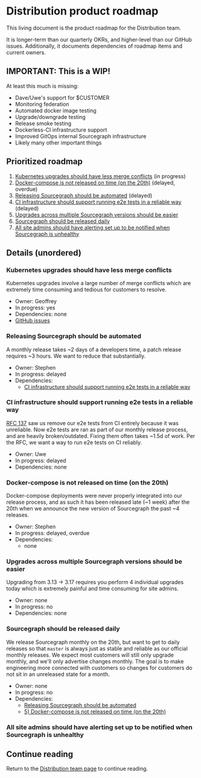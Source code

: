 # Distribution product roadmap

This living document is the product roadmap for the Distribution team.

It is longer-term than our quarterly OKRs, and higher-level than our GitHub issues. Additionally, it documents dependencies of roadmap items and current owners.

## IMPORTANT: This is a WIP!

At least this much is missing:

- Dave/Uwe's support for \$CUSTOMER
- Monitoring federation
- Automated docker image testing
- Upgrade/downgrade testing
- Release smoke testing
- Dockerless-CI infrastructure support
- Improved GitOps internal Sourcegraph infrastructure
- Likely many other important things

## Prioritized roadmap

1. [Kubernetes upgrades should have less merge conflicts](#kubernetes-upgrades-should-have-less-merge-conflicts) (in progress)
1. [Docker-compose is not released on time (on the 20th)](#docker-compose-is-not-released-on-time-on-the-20th) (delayed, overdue)
1. [Releasing Sourcegraph should be automated](#releasing-sourcegraph-should-be-automated) (delayed)
1. [CI infrastructure should support running e2e tests in a reliable way](ci-infrastructure-should-support-running-e2e-tests-in-a-reliable-way) (delayed)
1. [Upgrades across multiple Sourcegraph versions should be easier](#upgrades-across-multiple-sourcegraph-versions-should-be-easier)
1. [Sourcegraph should be released daily](#sourcegraph-should-be-released-daily)
1. [All site admins should have alerting set up to be notified when Sourcegraph is unhealthy](#all-site-admins-should-have-alerting-set-up-to-be-notified-when-sourcegraph-is-unhealthy)

## Details (unordered)

### Kubernetes upgrades should have less merge conflicts

Kubernetes upgrades involve a large number of merge conflicts which are extremely time consuming and tedious for customers to resolve.

- Owner: Geoffrey
- In progress: yes
- Dependencies: none
- [GitHub issues](https://github.com/sourcegraph/sourcegraph/issues?q=is%3Aissue+is%3Aopen+RFC+141+label%3ARFC-141)

### Releasing Sourcegraph should be automated

A monthly release takes ~2 days of a developers time, a patch release requires ~3 hours. We want to reduce that substantially.

- Owner: Stephen
- In progress: delayed
- Dependencies:
  - [CI infrastructure should support running e2e tests in a reliable way](ci-infrastructure-should-support-running-e2e-tests-in-a-reliable-way)

### CI infrastructure should support running e2e tests in a reliable way

[RFC 137](https://docs.google.com/document/d/14f7lwfToeT6t_vxnGsCuXqf3QcB5GRZ2Zoy6kYqBAIQ/edit#heading=h.trqab8y0kufp) saw us remove our e2e tests from CI entirely because it was unreliable. Now e2e tests are ran as part of our monthly release process, and are heavily broken/outdated. Fixing them often takes ~1.5d of work. Per the RFC, we want a way to run e2e tests on CI reliably.

- Owner: Uwe
- In progress: delayed
- Dependencies: none

### Docker-compose is not released on time (on the 20th)

Docker-compose deployments were never properly integrated into our release process, and as such it has been released late (~1 week) after the 20th when we announce the new version of Sourcegraph the past ~4 releases.

- Owner: Stephen
- In progress: delayed, overdue
- Dependencies:
  - none

### Upgrades across multiple Sourcegraph versions should be easier

Upgrading from 3.13 -> 3.17 requires you perform 4 individual upgrades today which is extremely painful and time consuming for site admins.

- Owner: none
- In progress: no
- Dependencies: none

### Sourcegraph should be released daily

We release Sourcegraph monthly on the 20th, but want to get to daily releases so that `master` is always just as stable and reliable as our official monthly releases. We expect most customers will still only upgrade monthly, and we'll only advertise changes monthly. The goal is to make engineering more connected with customers so changes for customers do not sit in an unreleased state for a month.

- Owner: none
- In progress: no
- Dependencies:
  - [Releasing Sourcegraph should be automated](#releasing-sourcegraph-should-be-automated)
  - [5) Docker-compose is not released on time (on the 20th)](#5-docker-compose-is-not-released-on-time-on-the-20th)

### All site admins should have alerting set up to be notified when Sourcegraph is unhealthy

## Continue reading

Return to the [Distribution team page](../index.md) to continue reading.
